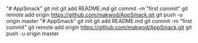 "# AppSmack"  git init git add README.md git commit -m "first commit" git remote add origin https://github.com/makwod/AppSmack.git git push -u origin master
"# AppSmack"  git init git add README.md git commit -m "first commit" git remote add origin https://github.com/makwod/AppSmack.git git push -u origin master
